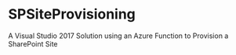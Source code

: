 # SPSiteProvisioning
A Visual Studio 2017 Solution using an Azure Function to Provision a SharePoint Site
